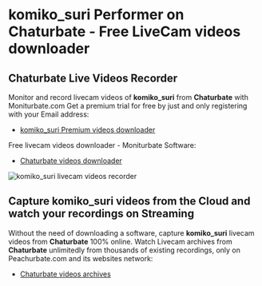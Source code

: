 # komiko_suri Performer on Chaturbate - Free LiveCam videos downloader

## Chaturbate Live Videos Recorder

Monitor and record livecam videos of **komiko_suri** from **Chaturbate** with Moniturbate.com
Get a premium trial for free by just and only registering with your Email address:
* [komiko_suri Premium videos downloader](https://moniturbate.com/request-demo-licence-key.html)

Free livecam videos downloader - Moniturbate Software:
* [Chaturbate videos downloader](https://moniturbate.com/moniturbate-download-software.html)

![komiko_suri livecam videos recorder](https://peachurnet.com/templates/moniturbate-software.png)


## Capture komiko_suri videos from the Cloud and watch your recordings on Streaming

Without the need of downloading a software, capture **komiko_suri** livecam videos from **Chaturbate** 100% online.
Watch Livecam archives from **Chaturbate** unlimitedly from thousands of existing recordings, only on Peachurbate.com and its websites network:
* [Chaturbate videos archives](https://peachurnet.com/)